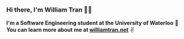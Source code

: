### Hi there, I'm William Tran 🙋‍♂️

**I'm a Software Engineering student at the University of Waterloo** 🏫 
</br>
**You can learn more about me at [williamtran.net](https://williamtran.net)** ✌️
<!--
**williamtran10/williamtran10** is a ✨ _special_ ✨ repository because its `README.md` (this file) appears on your GitHub profile.

Here are some ideas to get you started:

- 🔭 I’m currently working on ...
- 🌱 I’m currently learning ...
- 👯 I’m looking to collaborate on ...
- 🤔 I’m looking for help with ...
- 💬 Ask me about ...
- 📫 How to reach me: ...
- 😄 Pronouns: ...
- ⚡ Fun fact: ...
-->
